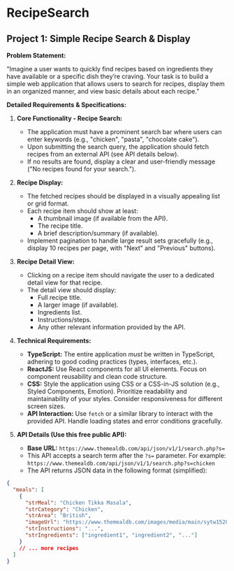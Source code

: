 # RecipeSearch

## Project 1: Simple Recipe Search & Display

**Problem Statement:**

"Imagine a user wants to quickly find recipes based on ingredients they have available or a specific dish they’re craving. Your task is to build a simple web application that allows users to search for recipes, display them in an organized manner, and view basic details about each recipe."

**Detailed Requirements & Specifications:**

1.  **Core Functionality - Recipe Search:**

    - The application must have a prominent search bar where users can enter keywords (e.g., "chicken", "pasta", "chocolate cake").
    - Upon submitting the search query, the application should fetch recipes from an external API (see API details below).
    - If no results are found, display a clear and user-friendly message ("No recipes found for your search.").

2.  **Recipe Display:**

    - The fetched recipes should be displayed in a visually appealing list or grid format.
    - Each recipe item should show at least:
      - A thumbnail image (if available from the API).
      - The recipe title.
      - A brief description/summary (if available).
    - Implement pagination to handle large result sets gracefully (e.g., display 10 recipes per page, with "Next" and "Previous" buttons).

3.  **Recipe Detail View:**

    - Clicking on a recipe item should navigate the user to a dedicated detail view for that recipe.
    - The detail view should display:
      - Full recipe title.
      - A larger image (if available).
      - Ingredients list.
      - Instructions/steps.
      - Any other relevant information provided by the API.

4.  **Technical Requirements:**

    - **TypeScript:** The entire application _must_ be written in TypeScript, adhering to good coding practices (types, interfaces, etc.).
    - **ReactJS:** Use React components for all UI elements. Focus on component reusability and clean code structure.
    - **CSS:** Style the application using CSS or a CSS-in-JS solution (e.g., Styled Components, Emotion). Prioritize readability and maintainability of your styles. Consider responsiveness for different screen sizes.
    - **API Interaction:** Use `fetch` or a similar library to interact with the provided API. Handle loading states and error conditions gracefully.

5.  **API Details (Use this free public API):**
    - **Base URL:** `https://www.themealdb.com/api/json/v1/1/search.php?s=`
    - This API accepts a search term after the `?s=` parameter. For example: `https://www.themealdb.com/api/json/v1/1/search.php?s=chicken`
    - The API returns JSON data in the following format (simplified):

```json
{
  "meals": [
    {
      "strMeal": "Chicken Tikka Masala",
      "strCategory": "Chicken",
      "strArea": "British",
      "imageUrl": "https://www.themealdb.com/images/media/main/sytw1528973406.jpg",
      "strInstructions": "...",
      "strIngredients": ["ingredient1", "ingredient2", "..."]
    }
    // ... more recipes
  ]
}
```
